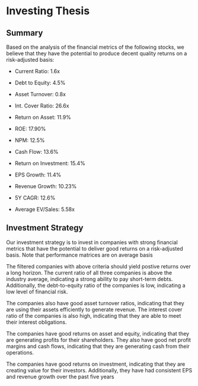 # Investing Thesis

## Summary

Based on the analysis of the financial metrics of the following stocks, we believe that they have the potential to produce decent quality returns on a risk-adjusted basis:

- Current Ratio: 1.6x

- Debt to Equity: 4.5%

- Asset Turnover: 0.8x

- Int. Cover Ratio: 26.6x

- Return on Asset: 11.9%

- ROE: 17.90%

- NPM: 12.5%

- Cash Flow: 13.6%

- Return on Investment: 15.4%

- EPS Growth: 11.4%

- Revenue Growth: 10.23%

- 5Y CAGR: 12.6%

- Average EV/Sales: 5.58x

## Investment Strategy

Our investment strategy is to invest in companies with strong financial metrics that have the potential to deliver good returns on a risk-adjusted basis. Note that performance matrices are on average basis 

The filtered companies with above criteria should yield postive returns over a long horizon. The current ratio of all three companies is above the industry average, indicating a strong ability to pay short-term debts. Additionally, the debt-to-equity ratio of the companies is low, indicating a low level of financial risk.

The companies also have good asset turnover ratios, indicating that they are using their assets efficiently to generate revenue. The interest cover ratio of the companies is also high, indicating that they are able to meet their interest obligations.

The companies have good returns on asset and equity, indicating that they are generating profits for their shareholders. They also have good net profit margins and cash flows, indicating that they are generating cash from their operations.

The companies have good returns on investment, indicating that they are creating value for their investors. Additionally, they have had consistent EPS and revenue growth over the past five years
